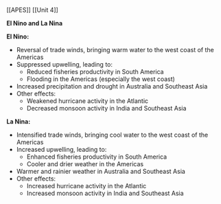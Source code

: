 [[APES]]
[[Unit 4]]


**El Nino and La Nina**

**El Nino:**
* Reversal of trade winds, bringing warm water to the west coast of the Americas
* Suppressed upwelling, leading to:
    * Reduced fisheries productivity in South America
    * Flooding in the Americas (especially the west coast)
* Increased precipitation and drought in Australia and Southeast Asia
* Other effects:
    * Weakened hurricane activity in the Atlantic
    * Decreased monsoon activity in India and Southeast Asia

**La Nina:**
* Intensified trade winds, bringing cool water to the west coast of the Americas
* Increased upwelling, leading to:
    * Enhanced fisheries productivity in South America
    * Cooler and drier weather in the Americas
* Warmer and rainier weather in Australia and Southeast Asia
* Other effects:
    * Increased hurricane activity in the Atlantic
    * Increased monsoon activity in India and Southeast Asia